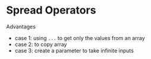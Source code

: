 # Spread Operators

Advantages

-  case 1: using `...` to get only the values from an array
-  case 2: to copy array
-  case 3: create a parameter to take infinite inputs
